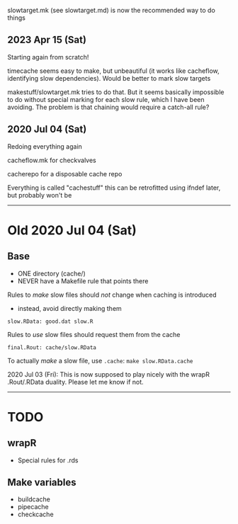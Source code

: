 
slowtarget.mk (see slowtarget.md) is now the recommended way to do things

## 2023 Apr 15 (Sat)

Starting again from scratch!

timecache seems easy to make, but unbeautiful (it works like cacheflow, identifying slow dependencies). Would be better to mark slow targets

makestuff/slowtarget.mk tries to do that. But it seems basically impossible to do without special marking for each slow rule, which I have been avoiding. The problem is that chaining would require a catch-all rule?

## 2020 Jul 04 (Sat)

Redoing everything again

cacheflow.mk for checkvalves

cacherepo for a disposable cache repo

Everything is called "cachestuff" this can be retrofitted using ifndef later, but probably won't be

----------------------------------------------------------------------

# Old 2020 Jul 04 (Sat)

## Base

* ONE directory (cache/)
* NEVER have a Makefile rule that points there

Rules to _make_ slow files should _not_ change when caching is introduced
* instead, avoid directly making them

`slow.RData: good.dat slow.R`

Rules to _use_ slow files should request them from the cache

`final.Rout: cache/slow.RData`

To actually _make_ a slow file, use `.cache`:
`make slow.RData.cache`

2020 Jul 03 (Fri): This is now supposed to play nicely with the wrapR .Rout/.RData duality. Please let me know if not.

----------------------------------------------------------------------

TODO
====

## wrapR
* Special rules for .rds

## Make variables

* buildcache
* pipecache
* checkcache
